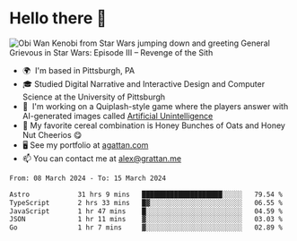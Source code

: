 <!--
**GameDog9988/GameDog9988** is a ✨ _special_ ✨ repository because its `README.md` (this file) appears on your GitHub profile.

Here are some ideas to get you started:

- 🔭 I’m currently working on ...
- 🌱 I’m currently learning ...
- 👯 I’m looking to collaborate on ...
- 🤔 I’m looking for help with ...
- 💬 Ask me about ...
- 📫 How to reach me: ...
- 😄 Pronouns: ...
- ⚡ Fun fact: ...
-->



Hello there 👋
==================================

![Obi Wan Kenobi from Star Wars jumping down and greeting General Grievous in Star Wars: Episode III – Revenge of the Sith](https://github.com/agrattan0820/agrattan0820/assets/51346343/689e56eb-29be-46a5-a079-28ea727b5f7e)


- 🌍  I'm based in Pittsburgh, PA
- 🎓  Studied Digital Narrative and Interactive Design and Computer Science at the University of Pittsburgh
- 👾  I'm working on a Quiplash-style game where the players answer with AI-generated images called [Artificial Unintelligence](https://github.com/agrattan0820/artificial-unintelligence)
- 🥣  My favorite cereal combination is Honey Bunches of Oats and Honey Nut Cheerios 😋
- 🖥️  See my portfolio at [agattan.com](http://agrattan.com/)
- 📫  You can contact me at [alex@grattan.me](mailto:alex@grattan.me)

<!--START_SECTION:waka-->

```txt
From: 08 March 2024 - To: 15 March 2024

Astro            31 hrs 9 mins   ████████████████████░░░░░   79.54 %
TypeScript       2 hrs 33 mins   █▓░░░░░░░░░░░░░░░░░░░░░░░   06.55 %
JavaScript       1 hr 47 mins    █░░░░░░░░░░░░░░░░░░░░░░░░   04.59 %
JSON             1 hr 11 mins    ▓░░░░░░░░░░░░░░░░░░░░░░░░   03.03 %
Go               1 hr 7 mins     ▓░░░░░░░░░░░░░░░░░░░░░░░░   02.89 %
```

<!--END_SECTION:waka-->
